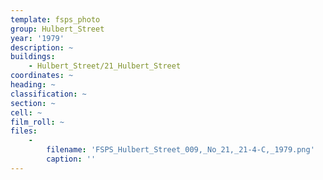 ```yaml
---
template: fsps_photo
group: Hulbert_Street
year: '1979'
description: ~
buildings:
    - Hulbert_Street/21_Hulbert_Street
coordinates: ~
heading: ~
classification: ~
section: ~
cell: ~
film_roll: ~
files:
    -
        filename: 'FSPS_Hulbert_Street_009,_No_21,_21-4-C,_1979.png'
        caption: ''
---
```

